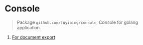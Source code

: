# Console

> Package `github.com/fuyibing/console`, Console for golang application.

1. [For document export](./s/docs/README.md)
